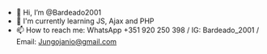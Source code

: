 - 👋 Hi, I’m @Bardeado2001
- 🌱 I'm currently learning JS, Ajax and PHP
- 📫 How to reach me: WhatsApp +351 920 250 398 / IG: Bardeado_2001 / Email: Jungojanio@gmail.com

<!---
Bardeado2001/Bardeado2001 is a ✨ special ✨ repository because its `README.md` (this file) appears on your GitHub profile.
You can click the Preview link to take a look at your changes.
--->
